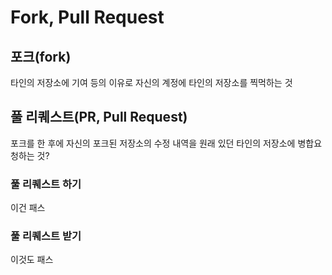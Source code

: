 # Fork, Pull Request
## 포크(fork)
타인의 저장소에 기여 등의 이유로 자신의 계정에 타인의 저장소를 찍먹하는 것

## 풀 리퀘스트(PR, Pull Request)
포크를 한 후에 자신의 포크된 저장소의 수정 내역을 원래 있던 타인의 저장소에 병합요청하는 것?

### 풀 리퀘스트 하기
이건 패스

### 풀 리퀘스트 받기
이것도 패스
